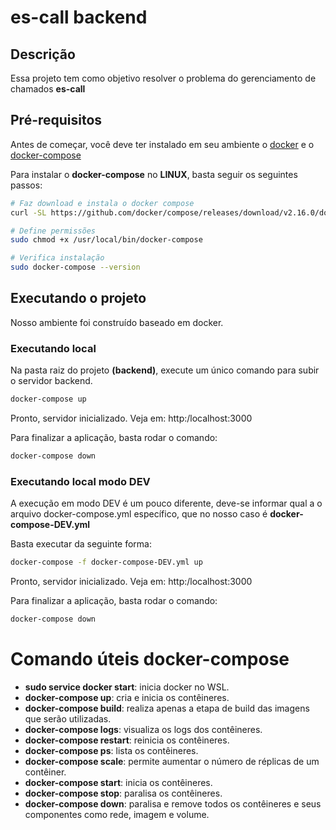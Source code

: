 # **es-call backend**

## **Descrição**
<p>Essa projeto tem como objetivo resolver o problema do gerenciamento de chamados <b>es-call</b></p>

## **Pré-requisitos**
Antes de começar, você deve ter instalado em seu ambiente o [docker](https://docs.docker.com/engine/install) e o [docker-compose](https://docs.docker.com/compose/install/other/)

Para instalar o <b>docker-compose</b> no <b>LINUX</b>, basta seguir os seguintes passos:
```bash
# Faz download e instala o docker compose
curl -SL https://github.com/docker/compose/releases/download/v2.16.0/docker-compose-linux-x86_64 -o /usr/local/bin/docker-compose

# Define permissões
sudo chmod +x /usr/local/bin/docker-compose

# Verifica instalação
sudo docker-compose --version
```

## **Executando o projeto**
<p>Nosso ambiente foi construído baseado em docker.</p>

### **Executando local**
<p>Na pasta raiz do projeto <b>(backend)</b>, execute um único comando para subir o servidor backend.</p>

```bash
docker-compose up
```
Pronto, servidor inicializado. Veja em: http:/localhost:3000

Para finalizar a aplicação, basta rodar o comando:
```bash
docker-compose down
```

### **Executando local modo DEV**
<p>A execução em modo DEV é um pouco diferente, deve-se informar qual a o arquivo docker-compose.yml específico, que no nosso caso é <b>docker-compose-DEV.yml</b></p>
<p>Basta executar da seguinte forma:</p>

```bash
docker-compose -f docker-compose-DEV.yml up
```
Pronto, servidor inicializado. Veja em: http:/localhost:3000

Para finalizar a aplicação, basta rodar o comando:
```bash
docker-compose down
```

# **Comando úteis docker-compose**
<ul>
    <li><b>sudo service docker start</b>: inicia docker no WSL.</li>
    <li><b>docker-compose up</b>: cria e inicia os contêineres.</li>
    <li><b>docker-compose build</b>: realiza apenas a etapa de build das imagens que serão utilizadas.</li>
    <li><b>docker-compose logs</b>: visualiza os logs dos contêineres.</li>
    <li><b>docker-compose restart</b>: reinicia os contêineres.</li>
    <li><b>docker-compose ps</b>: lista os contêineres.</li>
    <li><b>docker-compose scale</b>: permite aumentar o número de réplicas de um contêiner.</li>
    <li><b>docker-compose start</b>: inicia os contêineres.</li>
    <li><b>docker-compose stop</b>: paralisa os contêineres.</li>
    <li><b>docker-compose down</b>: paralisa e remove todos os contêineres e seus componentes como rede, imagem e volume.</li>
</ul>
